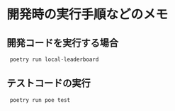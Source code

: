 # 開発時の実行手順などのメモ
## 開発コードを実行する場合
```bash
 poetry run local-leaderboard 
```

## テストコードの実行
```bash
 poetry run poe test
```
